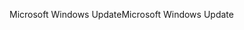 <span data-ttu-id="86049-101">Microsoft Windows Update</span><span class="sxs-lookup"><span data-stu-id="86049-101">Microsoft Windows Update</span></span>